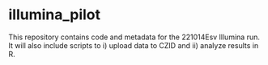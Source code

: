 # illumina_pilot
This repository contains code and metadata for the 221014Esv Illumina run. It will also include scripts to i) upload data to CZID and ii) analyze results in R.
